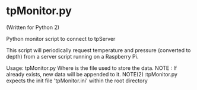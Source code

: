 # tpMonitor.py
(Written for Python 2)

Python monitor script to connect to tpServer 

This script will periodically request temperature and pressure (converted to depth) from a server script running on a Raspberry Pi. 

Usage: tpMonitor.py <fname>  Where <fname> is the file used to store the data.
NOTE    : If <fname> already exists, new data will be appended to it.
NOTE(2) :tpMonitor.py expects the init file 'tpMonitor.ini' within the root directory
